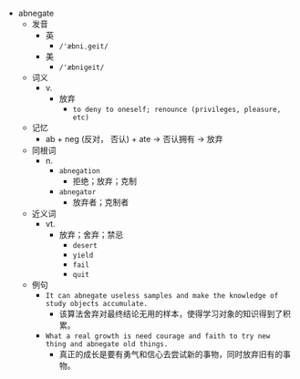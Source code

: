 - abnegate
  - 发音
    - 英
      - `/'æbniˌgeit/`
    - 美
      - `/'æbniɡeit/`
  - 词义
    - v.
      - 放弃
        - `to deny to oneself; renounce (privileges, pleasure, etc) `
  - 记忆
    - ab + neg (反对， 否认) + ate → 否认拥有 → 放弃
  - 同根词
    - n.
      - `abnegation`
        - 拒绝；放弃；克制
      - `abnegator`
        - 放弃者；克制者
  - 近义词
    - vt.
      - 放弃；舍弃；禁忌
        - `desert`
        - `yield`
        - `fail`
        - `quit`
  - 例句
    - `It can abnegate useless samples and make the knowledge of study objects accumulate.`
      - 该算法舍弃对最终结论无用的样本，使得学习对象的知识得到了积累。
    - `What a real growth is need courage and faith to try new thing and abnegate old things.`
      - 真正的成长是要有勇气和信心去尝试新的事物，同时放弃旧有的事物。

